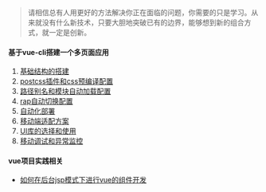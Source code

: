 >  请相信总有人用更好的方法解决你正在面临的问题，你需要的只是学习。从来就没有什么新技术，只要大胆地突破已有的边界，能够想到新的组合方式，就一定是创新。


#### 基于vue-cli搭建一个多页面应用
1. <a href="https://github.com/tonyfree/blog/issues/1" target="_blank">基础结构的搭建</a>
2. <a href="https://github.com/tonyfree/blog/issues/2" target="_blank">postcss插件和css预编译配置</a>
3. <a href="https://github.com/tonyfree/blog/issues/3" target="_blank">路径别名和模块自动加载配置</a>
4. <a href="https://github.com/tonyfree/blog/issues/4" target="_blank">rap自动切换配置</a>
5. <a href="https://github.com/tonyfree/blog/issues/5" target="_blank">自动化部署</a>
6. <a href="https://github.com/tonyfree/blog/issues/6" target="_blank">移动端适配方案</a>
7. <a href="https://github.com/tonyfree/blog/issues/7" target="_blank">UI库的选择和使用</a>
8. <a href="https://github.com/tonyfree/blog/issues/8" target="_blank">移动调试和异常监控</a>


#### vue项目实践相关
+ [如何在后台jsp模式下进行vue的组件开发](https://github.com/tonyfree/blog/issues/10)